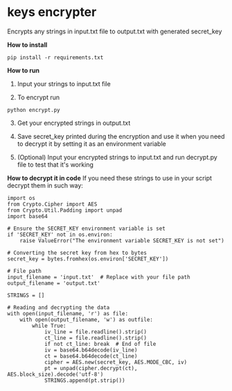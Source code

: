 # keys encrypter

Encrypts any strings in input.txt file to output.txt with generated secret_key

**How to install**
```
pip install -r requirements.txt
```
**How to run**

1) Input your strings to input.txt file

2) To encrypt run

```
python encrypt.py
```

3) Get your encrypted strings in output.txt

4) Save secret_key printed during the encryption and use it when you need to decrypt it by setting it as an environment variable

5) (Optional) Input your encrypted strings to input.txt and run decrypt.py file to test that it's working

**How to decrypt it in code**
If you need these strings to use in your script decrypt them in such way:
```
import os
from Crypto.Cipher import AES
from Crypto.Util.Padding import unpad
import base64

# Ensure the SECRET_KEY environment variable is set
if 'SECRET_KEY' not in os.environ:
    raise ValueError("The environment variable SECRET_KEY is not set")

# Converting the secret key from hex to bytes
secret_key = bytes.fromhex(os.environ['SECRET_KEY'])

# File path
input_filename = 'input.txt'  # Replace with your file path
output_filename = 'output.txt'

STRINGS = []

# Reading and decrypting the data
with open(input_filename, 'r') as file:
    with open(output_filename, 'w') as outfile:
        while True:
            iv_line = file.readline().strip()
            ct_line = file.readline().strip()
            if not ct_line: break  # End of file
            iv = base64.b64decode(iv_line)
            ct = base64.b64decode(ct_line)
            cipher = AES.new(secret_key, AES.MODE_CBC, iv)
            pt = unpad(cipher.decrypt(ct), AES.block_size).decode('utf-8')
            STRINGS.append(pt.strip())
```
